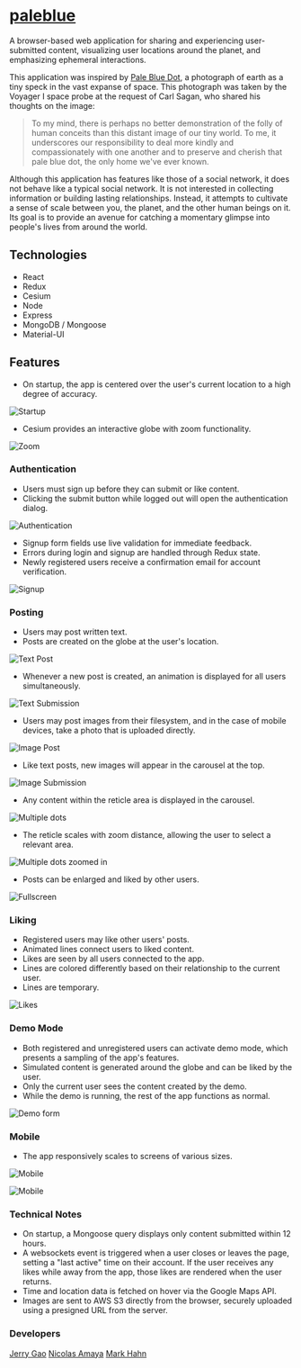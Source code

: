 # [paleblue](https://paleblue.surge.sh)

A browser-based web application for sharing and experiencing user-submitted content, visualizing user locations around the planet, and emphasizing ephemeral interactions.

This application was inspired by [Pale Blue Dot](https://en.wikipedia.org/wiki/Pale_Blue_Dot), a photograph of earth as a tiny speck in the vast expanse of space. This photograph was taken by the Voyager I space probe at the request of Carl Sagan, who shared his thoughts on the image:

> To my mind, there is perhaps no better demonstration of the folly of human conceits than this distant image of our tiny world. To me, it underscores our responsibility to deal more kindly and compassionately with one another and to preserve and cherish that pale blue dot, the only home we've ever known.

Although this application has features like those of a social network, it does not behave like a typical social network. It is not interested in collecting information or building lasting relationships. Instead, it attempts to cultivate a sense of scale between you, the planet, and the other human beings on it. Its goal is to provide an avenue for catching a momentary glimpse into people's lives from around the world.

## Technologies

- React
- Redux
- Cesium
- Node
- Express
- MongoDB / Mongoose
- Material-UI

## Features

- On startup, the app is centered over the user's current location to a high degree of accuracy.

![Startup](https://github.com/blackwright/paleblue-client/blob/master/screenshots/initial.jpg?raw=true)

- Cesium provides an interactive globe with zoom functionality.

![Zoom](https://github.com/blackwright/paleblue-client/blob/master/screenshots/zoom.jpg?raw=true)

### Authentication

- Users must sign up before they can submit or like content.
- Clicking the submit button while logged out will open the authentication dialog.

![Authentication](https://github.com/blackwright/paleblue-client/blob/master/screenshots/authentication.jpg?raw=true)

- Signup form fields use live validation for immediate feedback.
- Errors during login and signup are handled through Redux state.
- Newly registered users receive a confirmation email for account verification.

![Signup](https://github.com/blackwright/paleblue-client/blob/master/screenshots/signup.jpg?raw=true)

### Posting

- Users may post written text.
- Posts are created on the globe at the user's location.

![Text Post](https://github.com/blackwright/paleblue-client/blob/master/screenshots/textpost.jpg?raw=true)

- Whenever a new post is created, an animation is displayed for all users simultaneously.

![Text Submission](https://github.com/blackwright/paleblue-client/blob/master/screenshots/textsubmit.jpg?raw=true)

- Users may post images from their filesystem, and in the case of mobile devices, take a photo that is uploaded directly.

![Image Post](https://github.com/blackwright/paleblue-client/blob/master/screenshots/imagepost.jpg?raw=true)

- Like text posts, new images will appear in the carousel at the top.

![Image Submission](https://github.com/blackwright/paleblue-client/blob/master/screenshots/imagesubmit.jpg?raw=true)

- Any content within the reticle area is displayed in the carousel.

![Multiple dots](https://github.com/blackwright/paleblue-client/blob/master/screenshots/multipledots.jpg?raw=true)

- The reticle scales with zoom distance, allowing the user to select a relevant area.

![Multiple dots zoomed in](https://github.com/blackwright/paleblue-client/blob/master/screenshots/multipledots2.jpg?raw=true)

- Posts can be enlarged and liked by other users.

![Fullscreen](https://github.com/blackwright/paleblue-client/blob/master/screenshots/fullscreen.jpg?raw=true)

### Liking

- Registered users may like other users' posts.
- Animated lines connect users to liked content.
- Likes are seen by all users connected to the app.
- Lines are colored differently based on their relationship to the current user.
- Lines are temporary.

![Likes](https://github.com/blackwright/paleblue-client/blob/master/screenshots/likes.jpg?raw=true)

### Demo Mode

- Both registered and unregistered users can activate demo mode, which presents a sampling of the app's features.
- Simulated content is generated around the globe and can be liked by the user.
- Only the current user sees the content created by the demo.
- While the demo is running, the rest of the app functions as normal.

![Demo form](https://github.com/blackwright/paleblue-client/blob/master/screenshots/demoform.jpg?raw=true)

### Mobile

- The app responsively scales to screens of various sizes.

![Mobile](https://github.com/blackwright/paleblue-client/blob/master/screenshots/mobile1.jpg?raw=true)

![Mobile](https://github.com/blackwright/paleblue-client/blob/master/screenshots/mobile2.jpg?raw=true)

### Technical Notes

- On startup, a Mongoose query displays only content submitted within 12 hours.
- A websockets event is triggered when a user closes or leaves the page, setting a "last active" time on their account. If the user receives any likes while away from the app, those likes are rendered when the user returns.
- Time and location data is fetched on hover via the Google Maps API.
- Images are sent to AWS S3 directly from the browser, securely uploaded using a presigned URL from the server.

### Developers

[Jerry Gao](https://github.com/blackwright)
[Nicolas Amaya](https://github.com/nicoasp)
[Mark Hahn](https://github.com/markmarkyesyes)
